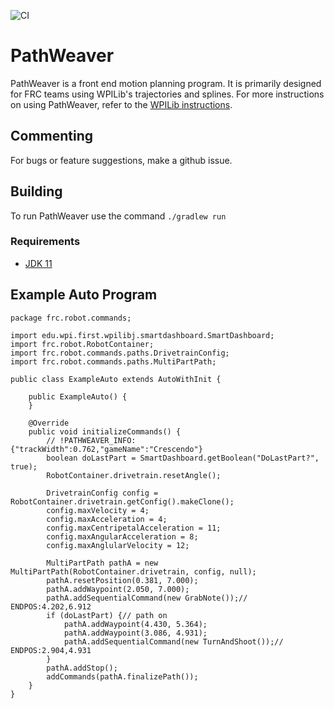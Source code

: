![CI](https://github.com/wpilibsuite/PathWeaver/workflows/CI/badge.svg)
# PathWeaver

PathWeaver is a front end motion planning program. It is primarily designed for FRC teams using WPILib's trajectories and splines. For more instructions on using PathWeaver, refer to the [WPILib instructions](https://docs.wpilib.org/en/stable/docs/software/wpilib-tools/pathweaver/index.html).

## Commenting
For bugs or feature suggestions, make a github issue.

## Building

To run PathWeaver use the command `./gradlew run`

### Requirements
- [JDK 11](https://adoptopenjdk.net/)

## Example Auto Program

    package frc.robot.commands;

    import edu.wpi.first.wpilibj.smartdashboard.SmartDashboard;
    import frc.robot.RobotContainer;
    import frc.robot.commands.paths.DrivetrainConfig;
    import frc.robot.commands.paths.MultiPartPath;

    public class ExampleAuto extends AutoWithInit {

        public ExampleAuto() {
        }

        @Override
        public void initializeCommands() {
            // !PATHWEAVER_INFO: {"trackWidth":0.762,"gameName":"Crescendo"}
            boolean doLastPart = SmartDashboard.getBoolean("DoLastPart?", true);
            RobotContainer.drivetrain.resetAngle();

            DrivetrainConfig config = RobotContainer.drivetrain.getConfig().makeClone();
            config.maxVelocity = 4;
            config.maxAcceleration = 4;
            config.maxCentripetalAcceleration = 11;
            config.maxAngularAcceleration = 8;
            config.maxAnglularVelocity = 12;

            MultiPartPath pathA = new MultiPartPath(RobotContainer.drivetrain, config, null);
            pathA.resetPosition(0.381, 7.000);
            pathA.addWaypoint(2.050, 7.000);
            pathA.addSequentialCommand(new GrabNote());// ENDPOS:4.202,6.912
            if (doLastPart) {// path on
                pathA.addWaypoint(4.430, 5.364);
                pathA.addWaypoint(3.086, 4.931);
                pathA.addSequentialCommand(new TurnAndShoot());// ENDPOS:2.904,4.931
            }
            pathA.addStop();
            addCommands(pathA.finalizePath());
        }
    }